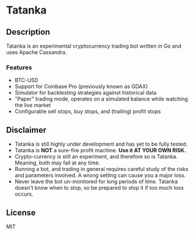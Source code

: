 # Tatanka

## Description

Tatanka is an experimental cryptocurrency trading bot written in Go and uses Apache Cassandra.

### Features

- BTC-USD
- Support for Coinbase Pro (previously known as GDAX)
- Simulator for backtesting strategies against historical data
- "Paper" trading mode, operates on a simulated balance while watching the live market
- Configurable sell stops, buy stops, and (trailing) profit stops

## Disclaimer

- Tatanka is still highly under development and has yet to be fully tested.
- Tatanka is **NOT** a sure-fire profit machine. **Use it AT YOUR OWN RISK.**
- Crypto-currency is still an experiment, and therefore so is Tatanka. Meaning, both may fail at any time.
- Running a bot, and trading in general requires careful study of the risks and parameters involved. A wrong setting can cause you a major loss.
- Never leave the bot un-monitored for long periods of time. Tatanka doesn't know when to stop, so be prepared to stop it if too much loss occurs.

## License

MIT
